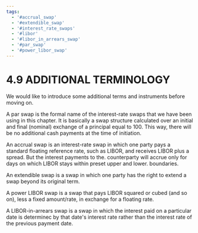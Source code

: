 ```yaml
---
tags:
  - '#accrual_swap'
  - '#extendible_swap'
  - '#interest_rate_swaps'
  - '#libor'
  - '#libor_in_arrears_swap'
  - '#par_swap'
  - '#power_libor_swap'
---
```

# 4.9 ADDITIONAL TERMINOLOGY  

We would like to introduce some additional terms and instruments before moving on.  

A par swap is the formal name of the interest-rate swaps that we have been using in this chapter. It is basically a swap structure calculated over an initial and final (nominal) exchange of a principal equal to 100. This way, there will be no additional cash payments at the time of initiation.  

An accrual swap is an interest-rate swap in which one party pays a standard floating reference rate, such as LIBOR, and receives LIBOR plus a spread. But the interest payments to the. counterparty will accrue only for days on which LIBOR stays within preset upper and lower. boundaries.  

An extendible swap is a swap in which one party has the right to extend a swap beyond its original term.  

A power LIBOR swap is a swap that pays LIBOR squared or cubed (and so on), less a fixed amount/rate, in exchange for a floating rate.  

A LIBOR-in-arrears swap is a swap in which the interest paid on a particular date is determinec by that date's interest rate rather than the interest rate of the previous payment date.  
